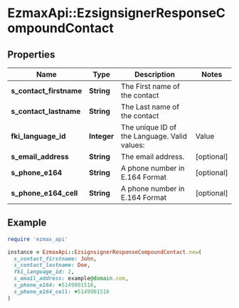 # EzmaxApi::EzsignsignerResponseCompoundContact

## Properties

| Name | Type | Description | Notes |
| ---- | ---- | ----------- | ----- |
| **s_contact_firstname** | **String** | The First name of the contact |  |
| **s_contact_lastname** | **String** | The Last name of the contact |  |
| **fki_language_id** | **Integer** | The unique ID of the Language.  Valid values:  |Value|Description| |-|-| |1|French| |2|English| |  |
| **s_email_address** | **String** | The email address. | [optional] |
| **s_phone_e164** | **String** | A phone number in E.164 Format | [optional] |
| **s_phone_e164_cell** | **String** | A phone number in E.164 Format | [optional] |

## Example

```ruby
require 'ezmax_api'

instance = EzmaxApi::EzsignsignerResponseCompoundContact.new(
  s_contact_firstname: John,
  s_contact_lastname: Doe,
  fki_language_id: 2,
  s_email_address: example@domain.com,
  s_phone_e164: +5149901516,
  s_phone_e164_cell: +5149901516
)
```

